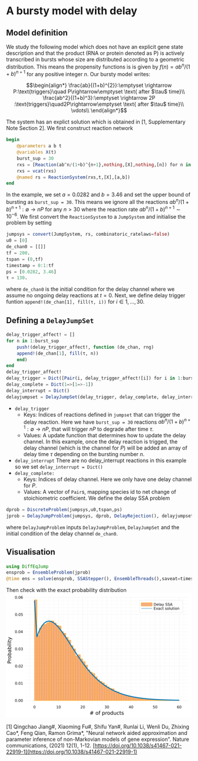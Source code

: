 # A bursty model with delay

## Model definition
We study the following model which does not have an explicit gene state description
and that the product (RNA or protein denoted as P) is actively transcribed in bursts whose size are distributed according to a geometric distribution. This means the propensity functions is is given by $f(n) = ab^n/(1+b)^{n+1}$ for any positive integer $n$. Our bursty model writes: 
```math
\begin{align*}
\frac{ab}{(1+b)^{2}}:\emptyset \rightarrow P:\text{triggers}\quad
P\rightarrow\emptyset \text{ after $\tau$ time}\\
\frac{ab^2}{(1+b)^3}:\emptyset \rightarrow 2P :\text{triggers}\quad2P\rightarrow\emptyset \text{ after $\tau$ time}\\
\vdots\\
\end{align*}
```
The system has an explict solution which is obtained in [1, Supplementary Note Section 2]. We first construct reaction network
```julia
begin 
    @parameters a b t
    @variables X(t)
    burst_sup = 30
    rxs = [Reaction(ab^n/(1+b)^{n+1},nothing,[X],nothing,[n]) for n in 1:burst_sup]
    rxs = vcat(rxs)
    @named rs = ReactionSystem(rxs,t,[X],[a,b])
end
```
In the example, we set $a=0.0282$ and $b=3.46$ and set the upper bound of bursting as `burst_sup = 30`. This means we ignore all the reactions $ab^n/(1+b)^{n+1}:\emptyset \rightarrow nP$ for any $n > 30$ where the reaction rate $ab^n/(1+b)^{n+1} \sim 10^{-6}$. 
We first convert the `ReactionSystem` to a `JumpSystem` and initialise the problem by setting
```julia
jumpsys = convert(JumpSystem, rs, combinatoric_ratelaws=false)
u0 = [0]
de_chan0 = [[]]
tf = 200.
tspan = (0,tf)
timestamp = 0:1:tf
ps = [0.0282, 3.46]
τ = 130.
```
where `de_chan0` is the initial condition for the delay channel where we assume no ongoing delay reactions at $t=0$. Next, we define delay trigger funtion `append!(de_chan[1], fill(τ, i))` for $i\in 1,\ldots,30$.

## Defining a `DelayJumpSet`
```julia
delay_trigger_affect! = []
for n in 1:burst_sup
    push!(delay_trigger_affect!, function (de_chan, rng)
    append!(de_chan[1], fill(τ, n))
    end)
end
delay_trigger_affect!
delay_trigger = Dict([Pair(i, delay_trigger_affect![i]) for i in 1:burst_sup])
delay_complete = Dict(1=>[1=>-1])
delay_interrupt = Dict()
delayjumpset = DelayJumpSet(delay_trigger, delay_complete, delay_interrupt)
```
- `delay_trigger  `
  - Keys: Indices of reactions defined in `jumpset` that can trigger the delay reaction. Here we have `burst_sup = 30` reactions $ab^n/(1+b)^{n+1}:\emptyset \rightarrow nP$, that will trigger $nP$ to degrade after time $\tau$.
  - Values: A update function that determines how to update the delay channel. In this example, once the delay reaction is trigged, the delay channel (which is the channel for $P$) will be added an array of delay time $\tau$ depending on the bursting number $n$.
- `delay_interrupt` There are no delay_interrupt reactions in this example so we set `delay_interrupt = Dict()`
- ```delay_complete:``` 
  - Keys: Indices of delay channel. Here we only have one delay channel for $P$.
  - Values: A vector of `Pair`s, mapping species id to net change of stoichiometric coefficient.
We define the delay SSA problem
```julia
dprob = DiscreteProblem(jumpsys,u0,tspan,ps)
jprob = DelayJumpProblem(jumpsys, dprob, DelayRejection(), delayjumpset, de_chan0, save_positions=(false,false))
```
where `DelayJumpProblem` inputs `DelayJumpProblem`, `DelayJumpSet` and the initial condition of the delay channel `de_chan0`.
## Visualisation
```julia
using DiffEqJump
ensprob = EnsembleProblem(jprob)
@time ens = solve(ensprob, SSAStepper(), EnsembleThreads(),saveat=timestamp, trajectories=10^5)
```
Then check with the exact probability distribution
![bursty](../assets/bursty.svg)

[1] Qingchao Jiang#, Xiaoming Fu#, Shifu Yan#, Runlai Li, Wenli Du, Zhixing Cao*, Feng Qian, Ramon Grima*, "Neural network aided approximation and parameter inference of non-Markovian models of gene expression". Nature communications, (2021) 12(1), 1-12. [https://doi.org/10.1038/s41467-021-22919-1](https://doi.org/10.1038/s41467-021-22919-1)
